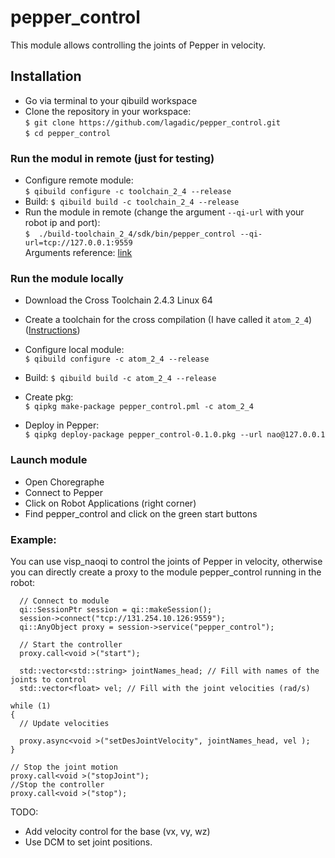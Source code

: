 # pepper_control
This module allows controlling the joints of Pepper in velocity. 

## Installation
* Go via terminal to your qibuild workspace
* Clone the repository in your workspace:   
`$ git clone https://github.com/lagadic/pepper_control.git`   
`$ cd pepper_control`   

### Run the modul in remote (just for testing)
* Configure remote module:  
`$ qibuild configure -c toolchain_2_4 --release`  
* Build:
`$ qibuild build -c toolchain_2_4 --release`
* Run the module in remote (change the argument `--qi-url`  with your robot ip and port):  
`$  ./build-toolchain_2_4/sdk/bin/pepper_control --qi-url=tcp://127.0.0.1:9559`    
 Arguments reference: [link](http://doc.aldebaran.com/2-4/dev/libqi/guide/qi-app-arguments.html)

### Run the module locally 
* Download the Cross Toolchain 2.4.3 Linux 64
* Create a toolchain for the cross compilation (I have called it `atom_2_4`) ([Instructions](http://doc.aldebaran.com/2-4/dev/cpp/install_guide.html#e-compile-and-run-an-example))   

* Configure local module:  
`$ qibuild configure -c atom_2_4 --release`  
* Build:
`$ qibuild build -c atom_2_4 --release`
* Create pkg:  
`$ qipkg make-package pepper_control.pml -c atom_2_4`
* Deploy in Pepper:  
`$ qipkg deploy-package pepper_control-0.1.0.pkg --url nao@127.0.0.1`

### Launch module  
* Open Choregraphe  
* Connect to Pepper  
* Click on Robot Applications (right corner)
* Find pepper_control and click on the green start buttons


### Example:
You can use visp_naoqi to control the joints of Pepper in velocity, otherwise you can directly create a proxy to the module pepper_control running in the robot:

```
  // Connect to module
  qi::SessionPtr session = qi::makeSession();
  session->connect("tcp://131.254.10.126:9559");
  qi::AnyObject proxy = session->service("pepper_control");
  
  // Start the controller
  proxy.call<void >("start");
  
  std::vector<std::string> jointNames_head; // Fill with names of the joints to control
  std::vector<float> vel; // Fill with the joint velocities (rad/s)

while (1)
{
  // Update velocities
 
  proxy.async<void >("setDesJointVelocity", jointNames_head, vel );
}

// Stop the joint motion
proxy.call<void >("stopJoint");
//Stop the controller
proxy.call<void >("stop");

``` 



TODO:
* Add velocity control for the base (vx, vy, wz)
* Use DCM to set joint positions.
